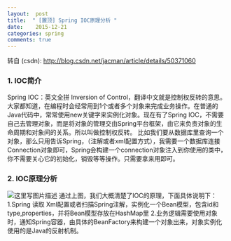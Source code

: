 ```yaml
---
layout:  post
title:  " [置顶] Spring IOC原理分析 "
date:    2015-12-21
categories: spring 
comments: true
---
```

转自 (csdn): http://blog.csdn.net/jacman/article/details/50371060
<div class="markdown_views">
 <h3 id="1-ioc简介">1. IOC简介</h3> 
 <p>Spring IOC：英文全拼 Inversion of Control，翻译中文就是控制权反转的意思。大家都知道，在编程时会经常用到1个或者多个对象来完成业务操作。在普通的Java代码中，常常使用new关键字来实例化对象。现在有了Spring IOC，不需要自己去管理对象，而是将对象的管理交由Spring平台框架，由它来负责对象的生命周期和对象间的关系。所以叫做控制权反转。  比如我们要从数据库里查询一个对象，那么只用告诉Spring，（注解或者xml配置方式），我需要一个数据库连接Connection对象即可，Spring会构建一个connection对象注入到你使用的类中，你不需要关心它的初始化，销毁等等操作。只需要拿来用即可。</p> 
 <h3 id="2-ioc原理分析">2. IOC原理分析</h3> 
 <p><img src="http://img.blog.csdn.net/20151221115603682" alt="这里写图片描述" title="">  通过上图，我们大概清楚了IOC的原理，下面具体说明下：  1.Spring 读取 Xml配置或者扫描Spring注解，实例化一个Bean模型，包含id和type,properties，并将Bean模型存放在HashMap里  2.业务逻辑需要使用对象时，通知Spring容器，由具体的BeanFactory来构建一个对象出来，对象实例化使用的是Java的反射机制。</p>
</div>